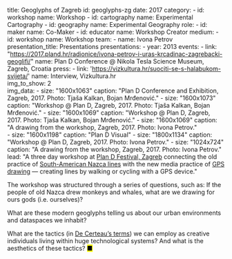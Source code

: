 title: Geoglyphs of Zagreb
id: geoglyphs-zg
date: 2017
category: 
    - id: workshop
      name: Workshop
    - id: cartography
      name: Experimental Cartography
    - id: geography
      name: Experimental Geography
role:
    - id: maker
      name: Co-Maker
    - id: educator
      name: Workshop Creator
medium:
    - id: workshop
      name: Workshop
team:
    - name: Ivona Petrov
presentation_title: Presentations
presentations:
    - year: 2013
      events:
        - link: "https://2017.pland.hr/radionice/ivona-petrov-i-uras-krcadinac-zagrebacki-geoglifi/"
          name: Plan D Conference @ Nikola Tesla Science Museum, Zagreb, Croatia
press:
    - link: 'https://vizkultura.hr/suociti-se-s-halabukom-svijeta/'
      name: Interview, Vizkultura.hr      
img_to_show: 2       
img_data:
    - size: "1600x1063"
      caption: "Plan D Conference and Exhibition, Zagreb, 2017. Photo: Tjaša Kalkan, Bojan Mrđenović."
    - size: "1600x1073"
      caption: "Workshop @ Plan D, Zagreb, 2017. Photo: Tjaša Kalkan, Bojan Mrđenović."
    - size: "1600x1069"
      caption: "Workshop @ Plan D, Zagreb, 2017. Photo: Tjaša Kalkan, Bojan Mrđenović."
    - size: "1600x1069"
      caption: "A drawing from the workshop, Zagreb, 2017. Photo: Ivona Petrov."   
    - size: "1600x1198"
      caption: "Plan D Visual"
    - size: "1800x1134"
      caption: "Workshop @ Plan D, Zagreb, 2017. Photo: Ivona Petrov."
    - size: "1024x724"
      caption: "A drawing from the workshop, Zagreb, 2017. Photo: Ivona Petrov."   
lead: "A three day workshop at <a href='https://2017.pland.hr/' target='_blank'>Plan D Festival, Zagreb</a> connecting the old practice of <a href='https://en.wikipedia.org/wiki/Nazca_Lines' target='_blank'>South-American Nazca lines</a> with the new media practice of <a href='https://en.wikipedia.org/wiki/GPS_drawing' target='_blank'>GPS drawing</a> — creating lines by walking or cycling with a GPS device."

The workshop was structured through a series of questions, such as: If the people of old Nazca drew monkeys and whales, what are we drawing for ours gods (i.e. ourselves)? 

What are these modern geoglyphs telling us about our urban environments and dataspaces we inhabit? 

What are the tactics (in <a href="https://monoskop.org/images/2/2a/De_Certeau_Michel_The_Practice_of_Everyday_Life.pdf" target="_blank">De Certeau’s terms</a>) we can employ as creative individuals living within huge technological systems? And what is the aesthetics of these tactics? <mark>&#9632;</mark>